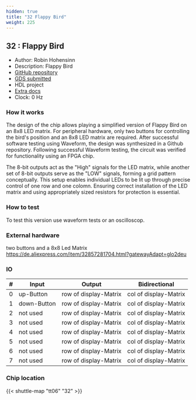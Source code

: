 ```yaml
---
hidden: true
title: "32 Flappy Bird"
weight: 225
---
```


## 32 : Flappy Bird

* Author: Robin Hohensinn
* Description: Flappy Bird
* [GitHub repository](https://github.com/RobinH08/JKU-TT06-FlappyBird)
* [GDS submitted](https://github.com/RobinH08/JKU-TT06-FlappyBird/actions/runs/8632170515)
* HDL project
* [Extra docs](None)
* Clock: 0 Hz

<!---

This file is used to generate your project datasheet. Please fill in the information below and delete any unused
sections.

You can also include images in this folder and reference them in the markdown. Each image must be less than
512 kb in size, and the combined size of all images must be less than 1 MB.
-->


### How it works

The design of the chip allows playing a simplified version of Flappy Bird on an 8x8 LED matrix. For peripheral hardware, only two buttons for controlling the bird's position and an 8x8 LED matrix are required. After successful software testing using Waveform, the design was synthesized in a Github repository. Following successful Waveform testing, the circuit was verified for functionality using an FPGA chip.

The 8-bit outputs act as the "High" signals for the LED matrix, while another set of 8-bit outputs serve as the "LOW" signals, forming a grid pattern conceptually.
This setup enables individual LEDs to be lit up through precise control of one row and one colomn.
Ensuring correct installation of the LED matrix and using appropriately sized resistors for protection is essential.

### How to test

To test this version use waveform tests or an oscilloscop.

### External hardware

two buttons and a 8x8 Led Matrix
https://de.aliexpress.com/item/32857281704.html?gatewayAdapt=glo2deu


### IO

| # | Input          | Output         | Bidirectional   |
| - | -------------- | -------------- | --------------- |
| 0 | up-Button | row of display-Matrix | col of display-Matrix |
| 1 | down-Button | row of display-Matrix | col of display-Matrix |
| 2 | not used | row of display-Matrix | col of display-Matrix |
| 3 | not used | row of display-Matrix | col of display-Matrix |
| 4 | not used | row of display-Matrix | col of display-Matrix |
| 5 | not used | row of display-Matrix | col of display-Matrix |
| 6 | not used | row of display-Matrix | col of display-Matrix |
| 7 | not used | row of display-Matrix | col of display-Matrix |

### Chip location

{{< shuttle-map "tt06" "32" >}}
